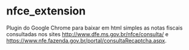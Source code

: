 # nfce_extension

Plugin do Google Chrome para baixar em html simples as notas fiscais consultadas nos sites http://www.dfe.ms.gov.br/nfce/consulta/ e https://www.nfe.fazenda.gov.br/portal/consultaRecaptcha.aspx.